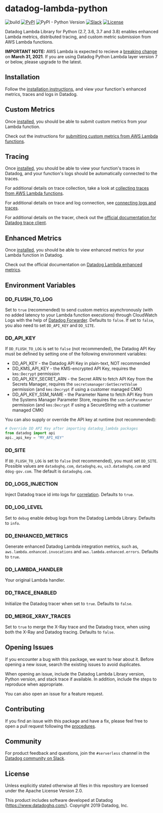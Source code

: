 # datadog-lambda-python

![build](https://github.com/DataDog/datadog-lambda-python/workflows/build/badge.svg)
[![PyPI](https://img.shields.io/pypi/v/datadog-lambda)](https://pypi.org/project/datadog-lambda/)
![PyPI - Python Version](https://img.shields.io/pypi/pyversions/datadog-lambda)
[![Slack](https://chat.datadoghq.com/badge.svg?bg=632CA6)](https://chat.datadoghq.com/)
[![License](https://img.shields.io/badge/license-Apache--2.0-blue)](https://github.com/DataDog/datadog-lambda-python/blob/main/LICENSE)

Datadog Lambda Library for Python (2.7, 3.6, 3.7 and 3.8) enables enhanced Lambda metrics, distributed tracing, and custom metric submission from AWS Lambda functions.  

**IMPORTANT NOTE:** AWS Lambda is expected to recieve a [breaking change](https://aws.amazon.com/blogs/compute/upcoming-changes-to-the-python-sdk-in-aws-lambda/) on **March 31, 2021**. If you are using Datadog Python Lambda layer version 7 or below, please upgrade to the latest.

## Installation

Follow the [installation instructions](https://docs.datadoghq.com/serverless/installation/python/), and view your function's enhanced metrics, traces and logs in Datadog.

## Custom Metrics

Once [installed](#installation), you should be able to submit custom metrics from your Lambda function.

Check out the instructions for [submitting custom metrics from AWS Lambda functions](https://docs.datadoghq.com/integrations/amazon_lambda/?tab=python#custom-metrics).

## Tracing

Once [installed](#installation), you should be able to view your function's traces in Datadog, and your function's logs should be automatically connected to the traces.

For additional details on trace collection, take a look at [collecting traces from AWS Lambda functions](https://docs.datadoghq.com/integrations/amazon_lambda/?tab=python#trace-collection). 

For additional details on trace and log connection, see [connecting logs and traces](https://docs.datadoghq.com/tracing/connect_logs_and_traces/python/).

For additional details on the tracer, check out the [official documentation for Datadog trace client](http://pypi.datadoghq.com/trace/docs/index.html).

## Enhanced Metrics

Once [installed](#installation), you should be able to view enhanced metrics for your Lambda function in Datadog.

Check out the official documentation on [Datadog Lambda enhanced metrics](https://docs.datadoghq.com/integrations/amazon_lambda/?tab=python#real-time-enhanced-lambda-metrics).

## Environment Variables

### DD_FLUSH_TO_LOG

Set to `true` (recommended) to send custom metrics asynchronously (with no added latency to your Lambda function executions) through CloudWatch Logs with the help of [Datadog Forwarder](https://github.com/DataDog/datadog-serverless-functions/tree/main/aws/logs_monitoring). Defaults to `false`. If set to `false`, you also need to set `DD_API_KEY` and `DD_SITE`.

### DD_API_KEY

If `DD_FLUSH_TO_LOG` is set to `false` (not recommended), the Datadog API Key must be defined by setting one of the following environment variables:

- DD_API_KEY - the Datadog API Key in plain-text, NOT recommended
- DD_KMS_API_KEY - the KMS-encrypted API Key, requires the `kms:Decrypt` permission
- DD_API_KEY_SECRET_ARN - the Secret ARN to fetch API Key from the Secrets Manager, requires the `secretsmanager:GetSecretValue` permission (and `kms:Decrypt` if using a customer managed CMK)
- DD_API_KEY_SSM_NAME - the Parameter Name to fetch API Key from the Systems Manager Parameter Store, requires the `ssm:GetParameter` permission (and `kms:Decrypt` if using a SecureString with a customer managed CMK)

You can also supply or override the API key at runtime (not recommended):

```python
# Override DD API Key after importing datadog_lambda packages
from datadog import api
api._api_key = "MY_API_KEY"
```

### DD_SITE

If `DD_FLUSH_TO_LOG` is set to `false` (not recommended), you must set `DD_SITE`. Possible values are `datadoghq.com`, `datadoghq.eu`, `us3.datadoghq.com` and `ddog-gov.com`. The default is `datadoghq.com`.

### DD_LOGS_INJECTION

Inject Datadog trace id into logs for [correlation](https://docs.datadoghq.com/tracing/connect_logs_and_traces/python/). Defaults to `true`.

### DD_LOG_LEVEL

Set to `debug` enable debug logs from the Datadog Lambda Library. Defaults to `info`.

### DD_ENHANCED_METRICS

Generate enhanced Datadog Lambda integration metrics, such as, `aws.lambda.enhanced.invocations` and `aws.lambda.enhanced.errors`. Defaults to `true`.

### DD_LAMBDA_HANDLER

Your original Lambda handler.

### DD_TRACE_ENABLED

Initialize the Datadog tracer when set to `true`. Defaults to `false`.

### DD_MERGE_XRAY_TRACES

Set to `true` to merge the X-Ray trace and the Datadog trace, when using both the X-Ray and Datadog tracing. Defaults to `false`.

## Opening Issues

If you encounter a bug with this package, we want to hear about it. Before opening a new issue, search the existing issues to avoid duplicates.

When opening an issue, include the Datadog Lambda Library version, Python version, and stack trace if available. In addition, include the steps to reproduce when appropriate.

You can also open an issue for a feature request.

## Contributing

If you find an issue with this package and have a fix, please feel free to open a pull request following the [procedures](CONTRIBUTING.md).

## Community

For product feedback and questions, join the `#serverless` channel in the [Datadog community on Slack](https://chat.datadoghq.com/).

## License

Unless explicitly stated otherwise all files in this repository are licensed under the Apache License Version 2.0.

This product includes software developed at Datadog (https://www.datadoghq.com/). Copyright 2019 Datadog, Inc.
